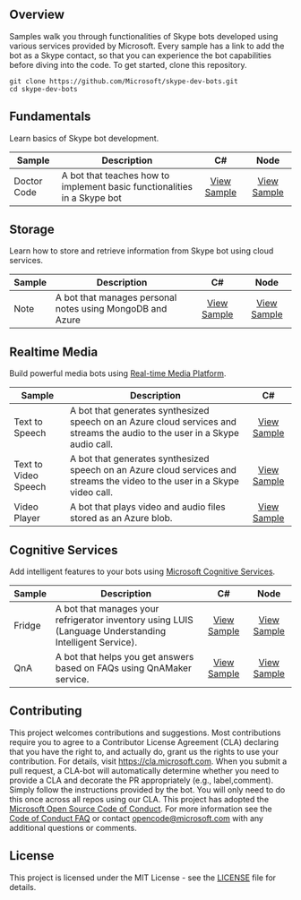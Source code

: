 ## Overview
Samples walk you through functionalities of Skype bots developed using various services provided by Microsoft. Every sample has a link to add the bot as a Skype contact, so that you can experience the bot capabilities before diving into the code. To get started, clone this repository.

    git clone https://github.com/Microsoft/skype-dev-bots.git
    cd skype-dev-bots

## Fundamentals
Learn basics of Skype bot development.

Sample | Description | C# | Node
------------ | ------------- | :-----------: | :-----------:
Doctor Code | A bot that teaches how to implement basic functionalities in a Skype bot | [View Sample](/Samples/Csharp/Fundamentals/DoctorCode) | [View Sample](/Samples/Node/Fundamentals/DoctorCode) 

## Storage
Learn how to store and retrieve information from Skype bot using cloud services.

Sample | Description | C# | Node
------------ | ------------- | :-----------: | :-----------:
Note | A bot that manages personal notes using MongoDB and Azure | [View Sample](/Samples/Csharp/Storage-MongoDB/Notes) | [View Sample](/Samples/Node/Storage-MongoDB/Notes)

## Realtime Media
Build powerful media bots using [Real-time Media Platform](https://github.com/Microsoft/BotBuilder-RealTimeMediaCalling).

Sample | Description | C#
------------ | ------------- | :-----------:
Text to Speech | A bot that generates synthesized speech on an Azure cloud services and streams the audio to the user in a Skype audio call. | [View Sample](/Samples/Csharp/RealtimeMedia/TextToSpeech)
Text to Video Speech | A bot that generates synthesized speech on an Azure cloud services and streams the video to the user in a Skype video call. | [View Sample](/Samples/Csharp/RealtimeMedia/TextToVideoSpeech)
Video Player | A bot that plays video and audio files stored as an Azure blob. | [View Sample](/Samples/Csharp/RealtimeMedia/VideoPlayer)

## Cognitive Services
Add intelligent features to your bots using [Microsoft Cognitive Services](https://azure.microsoft.com/en-us/services/cognitive-services/).  

Sample | Description | C# | Node
------------ | ------------- | :-----------: | :-----------:
Fridge | A bot that manages your refrigerator inventory using LUIS (Language Understanding Intelligent Service). | [View Sample](/Samples/Csharp/CognitiveServices-Language/Fridge) | [View Sample](/Samples/Node/CognitiveServices-Language/Fridge)
QnA | A bot that helps you get answers based on FAQs using QnAMaker service. | [View Sample](/Samples/Csharp/CognitiveServices-Knowledge/QnA) | [View Sample](/Samples/Node/CognitiveServices-Knowledge/QnA)

## Contributing
This project welcomes contributions and suggestions.  Most contributions require you to agree to a Contributor License Agreement (CLA) declaring that you have the right to, and actually do, grant us the rights to use your contribution. For details, visit https://cla.microsoft.com.
When you submit a pull request, a CLA-bot will automatically determine whether you need to provide a CLA and decorate the PR appropriately (e.g., label,comment). Simply follow the instructions provided by the bot. You will only need to do this once across all repos using our CLA.
This project has adopted the [Microsoft Open Source Code of Conduct](https://opensource.microsoft.com/codeofconduct/).
For more information see the [Code of Conduct FAQ](https://opensource.microsoft.com/codeofconduct/faq/) or
contact [opencode@microsoft.com](mailto:opencode@microsoft.com) with any additional questions or comments.

## License
This project is licensed under the MIT License - see the [LICENSE](LICENSE) file for details.